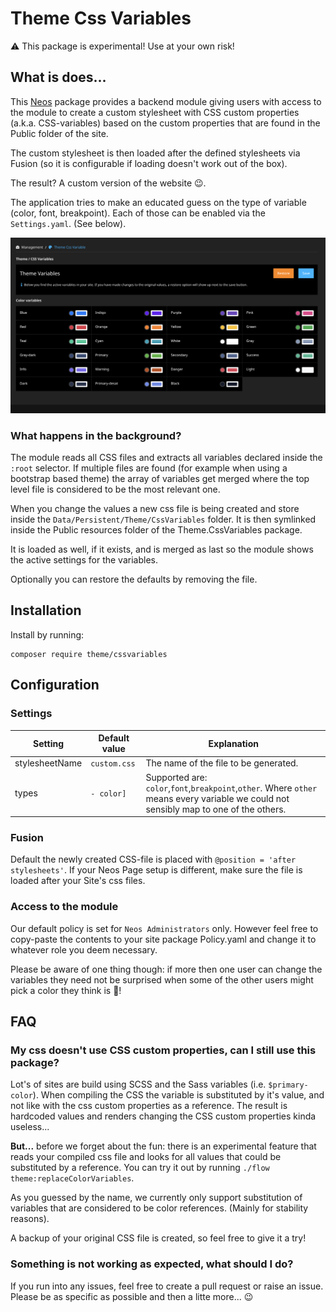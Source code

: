 # Theme Css Variables
⚠️ This package is experimental! Use at your own risk!

## What is does...
This [Neos](https://neos.io) package provides a backend module giving users with access to the module
to create a custom stylesheet with CSS custom properties (a.k.a. CSS-variables) based on the 
custom properties that are found in the Public folder of the site.

The custom stylesheet is then loaded after the defined stylesheets via Fusion (so it is configurable if loading doesn't 
work out of the box). 

The result? A custom version of the website 😉.

The application tries to make an educated guess on the type of variable (color, font, breakpoint).
Each of those can be enabled via the `Settings.yaml`. (See below).

![](Resources/Private/Documentation/Images/Module.png)

### What happens in the background?
The module reads all CSS files and extracts all variables declared inside the `:root` selector.
If multiple files are found (for example when using a bootstrap based theme) the array of variables
get merged where the top level file is considered to be the most relevant one. 

When you change the values a new css file is being created and store inside the `Data/Persistent/Theme/CssVariables` folder.
It is then symlinked inside the Public resources folder of the Theme.CssVariables package.

It is loaded as well, if it exists, and is merged as last so the module shows the active settings
for the variables.

Optionally you can restore the defaults by removing the file.

## Installation

Install by running:
```$bash
composer require theme/cssvariables
```

## Configuration

### Settings
| Setting  | Default value  | Explanation  |
|---|---|---|
|  stylesheetName | `custom.css`  | The name of the file to be generated.  |
|  types | `- color]`  | Supported are: `color`,`font`,`breakpoint`,`other`. Where `other` means every variable we could not sensibly map to one of the others. |

### Fusion
Default the newly created CSS-file is placed with `@position = 'after stylesheets'`. 
If your Neos Page setup is different, make sure the file is loaded after your Site's css files.

### Access to the module
Our default policy is set for `Neos Administrators` only. However feel free to copy-paste the 
contents to your site package Policy.yaml and change it to whatever role you deem necessary.

Please be aware of one thing though: if more then one user can change the variables they need not be surprised
when some of the other users might pick a color they think is 💩!

## FAQ

### My css doesn't use CSS custom properties, can I still use this package?
Lot's of sites are build using SCSS and the Sass variables (i.e. `$primary-color`). 
When compiling the CSS the variable is substituted by it's value, and not like with the 
css custom properties as a reference. The result is hardcoded values and renders changing
the CSS custom properties kinda useless...

**But...** before we forget about the fun: there is an experimental feature that reads
your compiled css file and looks for all values that could be substituted by a reference.
You can try it out by running `./flow theme:replaceColorVariables`. 

As you guessed by the name, we currently only support substitution of variables that are considered
to be color references. (Mainly for stability reasons).

A backup of your original CSS file is created, so feel free to give it a try!

### Something is not working as expected, what should I do?
If you run into any issues, feel free to create a pull request or raise an issue. Please be as specific as possible and then a litte more... 😉
